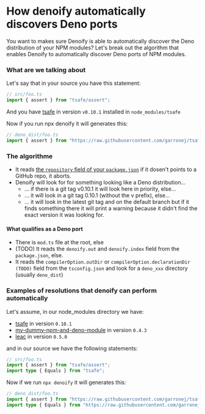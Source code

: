 # How denoify automatically discovers Deno ports

You want to makes sure Denoify is able to automatically discover the Deno distribution of your NPM modules?  Let's break out the algorithm that enables Denoify to automatically discover Deno ports of NPM modules. &#x20;

### What are we talking about

Let's say that in your source you have this statement: &#x20;

```typescript
// src/foo.ts
import { assert } from "tsafe/assert";
```

And you have [tsafe](https://github.com/garronej/tsafe) in version `v0.10.1` installed in `node_modules/tsafe`

Now if you run npx denoify it will generates this: &#x20;

```typescript
// deno_dist/foo.ts
import { assert } from "https://raw.githubusercontent.com/garronej/tsafe/v0.10.1/deno_dist/assert.ts"
```

### The algorithme

* It reads [the `repository` field of your `package.json`](https://github.com/garronej/tsafe/blob/336c288bca8dea5c3448695dd2c93c50b93871fa/package.json#L5-L8) if it dosen't points to a GitHub repo, it aborts.
* Denoify will look for for something looking like a Deno distribution...
  * ... if there is a git tag v0.10.1 it will look here in priority, else...
  * ... it will look in a git tag 0.10.1 (without the v prefix), else...
  * ... it will look in the latest git tag and on the default branch but if it finds something there it will print a warning because it didn't find the exact version it was looking for.

#### What qualifies as a Deno port

* There is `mod.ts` file at the root, else
* (TODO) It reads the `denoify.out` and `denoify.index` field from the `package.json`, else.
* It reads the `compilerOption.outDir` or `compilerOption.declarationDir (TODO)` field from the `tsconfig.json` and look for a `deno_xxx` directory (usually `deno_dist`)

### Examples of resolutions that denoify can perform automatically

Let's assume, in our node\_modules directory we have:

* &#x20;[tsafe](https://www.npmjs.com/package/tsafe) in version `0.10.1`
* [my-dummy-npm-and-deno-module](https://www.npmjs.com/package/my-dummy-npm-and-deno-module) in version `0.4.3`
* [leac](https://www.npmjs.com/package/leac) in version `0.5.0`



and in our source we have the following statements: &#x20;

```typescript
// src/foo.ts
import { assert } from "tsafe/assert";
import type { Equals } from "tsafe"; 
```

Now if we run `npx denoify` it will generates this: &#x20;

```typescript
// deno_dist/foo.ts
import { assert } from "https://raw.githubusercontent.com/garronej/tsafe/v0.10.1/deno_dist/assert.ts";
import type { Equals } from "https://raw.githubusercontent.com/garronej/tsafe/v0.10.1/deno_dist/mod.ts"
```
